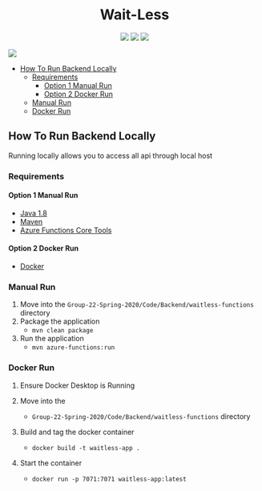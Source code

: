 # <div align="center"><b>Wait-Less</b></div>
<p align="center">
  <img src="https://github.com/bggolden11/Group-22-Spring-2020/workflows/Docker%20CI/badge.svg" />
  <img src="https://github.com/cs-440-at-uic/Group-22-Spring-2020/workflows/azure%20deploy%20CI/badge.svg" />
  <img src="https://github.com/cs-440-at-uic/Group-22-Spring-2020/workflows/SQL%20build/badge.svg" />
</p>                   
         
![](https://media.giphy.com/media/jKaFXbKyZFja0/giphy.gif)

  - [How To Run Backend Locally](#how-to-run-backend-locally)
    - [Requirements](#requirements)
      - [Option 1 Manual Run](#option-1-manual-run)
      - [Option 2 Docker Run](#option-2-docker-run)
    - [Manual Run](#manual-run)
    - [Docker Run](#docker-run)

## How To Run Backend Locally
Running locally allows you to access all api through local host

### Requirements
#### Option 1 Manual Run

* [Java 1.8](https://www.oracle.com/java/technologies/javase-downloads.html)
* [Maven](https://maven.apache.org/download.cgi)
* [Azure Functions Core Tools](https://docs.microsoft.com/en-us/azure/azure-functions/functions-run-local?tabs=linux%2Ccsharp%2Cbash#v2)

#### Option 2 Docker Run
* [Docker](https://www.docker.com/products/docker-desktop)

### Manual Run
  1. Move into the ```Group-22-Spring-2020/Code/Backend/waitless-functions``` directory
  2. Package the application 
      * ```mvn clean package```
  3. Run the application 
      * ```mvn azure-functions:run```

### Docker Run
  1. Ensure Docker Desktop is Running
  2. Move into the 
      * ```Group-22-Spring-2020/Code/Backend/waitless-functions``` directory
  3. Build and tag the docker container 
      * ```docker build -t waitless-app .```
  4. Start the container 
      
      * ```docker run -p 7071:7071 waitless-app:latest ```
